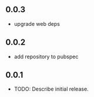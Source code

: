 ## 0.0.3

* upgrade web deps

## 0.0.2

* add repository to pubspec

## 0.0.1

* TODO: Describe initial release.
